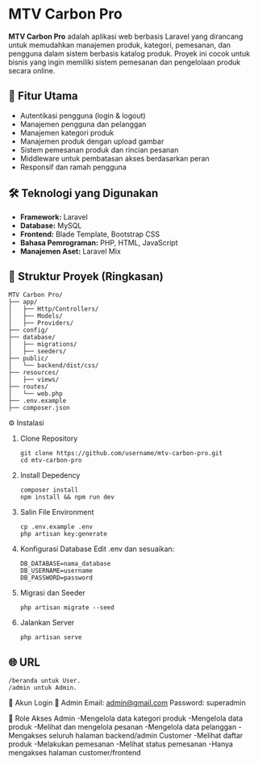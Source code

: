 # MTV Carbon Pro

**MTV Carbon Pro** adalah aplikasi web berbasis Laravel yang dirancang untuk memudahkan manajemen produk, kategori, pemesanan, dan pengguna dalam sistem berbasis katalog produk. Proyek ini cocok untuk bisnis yang ingin memiliki sistem pemesanan dan pengelolaan produk secara online.

## 🚀 Fitur Utama

- Autentikasi pengguna (login & logout)
- Manajemen pengguna dan pelanggan
- Manajemen kategori produk
- Manajemen produk dengan upload gambar
- Sistem pemesanan produk dan rincian pesanan
- Middleware untuk pembatasan akses berdasarkan peran
- Responsif dan ramah pengguna

## 🛠️ Teknologi yang Digunakan

- **Framework:** Laravel
- **Database:** MySQL
- **Frontend:** Blade Template, Bootstrap CSS
- **Bahasa Pemrograman:** PHP, HTML, JavaScript
- **Manajemen Aset:** Laravel Mix

## 📂 Struktur Proyek (Ringkasan)

```plaintext
MTV Carbon Pro/
├── app/
│   ├── Http/Controllers/
│   ├── Models/
│   ├── Providers/
├── config/
├── database/
│   ├── migrations/
│   ├── seeders/
├── public/
│   └── backend/dist/css/
├── resources/
│   ├── views/
├── routes/
│   └── web.php
├── .env.example
├── composer.json
```
⚙️ Instalasi
1. Clone Repository
   ```
   git clone https://github.com/username/mtv-carbon-pro.git
   cd mtv-carbon-pro
   ```
2. Install Depedency
   ```
   composer install
   npm install && npm run dev
   ```
3. Salin File Environment
   ```
   cp .env.example .env
   php artisan key:generate
   ```
4. Konfigurasi Database
   Edit .env dan sesuaikan:
   ```
   DB_DATABASE=nama_database
   DB_USERNAME=username
   DB_PASSWORD=password

   ```
5. Migrasi dan Seeder
   ```
   php artisan migrate --seed
   ```
6. Jalankan Server
   ```
   php artisan serve
   ```
## 🌐 URL
```
/beranda untuk User.
/admin untuk Admin.

```

👤 Akun Login
🔐 Admin
Email: admin@gmail.com
Password: superadmin


👤 Role Akses
    Admin
    -Mengelola data kategori produk
    -Mengelola data produk
    -Melihat dan mengelola pesanan
    -Mengelola data pelanggan
    -Mengakses seluruh halaman backend/admin
    Customer
    -Melihat daftar produk
    -Melakukan pemesanan
    -Melihat status pemesanan
    -Hanya mengakses halaman customer/frontend




